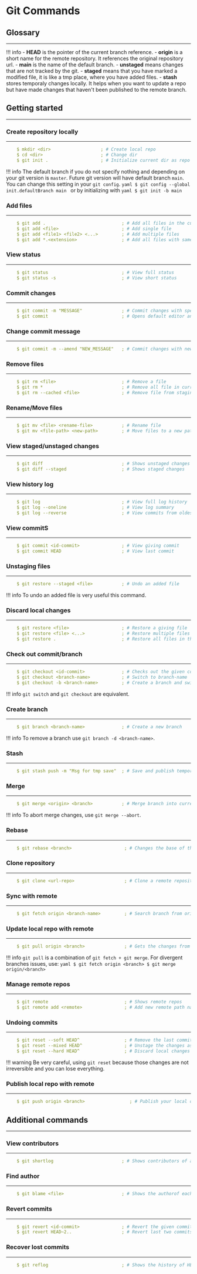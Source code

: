 # Git Commands 

## Glossary
***

!!! info
    - **HEAD** is the pointer of the current branch reference.
    - **origin** is a short name for the remote repository. It references the original repository url.
    - **main** is the name of the default branch.
    - **unstaged** means changes that are not tracked by the git.
    - **staged** means that you have marked a modified file, it is like a tmp place, where you have added files.
    - **stash** stores temporaly changes locally. It helps when you want to update a repo but have made changes that haven't been published to the remote branch.


## Getting started
***

### Create repository locally
---

```yaml
    $ mkdir <dir>                   ; # Create local repo
    $ cd <dir>                      ; # Change dir
    $ git init .                    ; # Initialize current dir as repo with default branch
```

!!! info
    The default branch if you do not specify nothing and depending on your git version is `master`. Future git version will have default branch `main`. You can change this setting in your `git config`.
    ```yaml
        $ git config --global init.defaultBranch main
    ```
    or by initializing with
    ```yaml
        $ git init -b main
    ```

### Add files
---

```yaml
    $ git add .                             ; # Add all files in the current directory
    $ git add <file>                        ; # Add single file
    $ git add <file1> <file2> <...>         ; # Add multiple files
    $ git add *.<extension>                 ; # Add all files with same pattern (extension)
```

### View status
---

```yaml
    $ git status                            ; # View full status
    $ git status -s                         ; # View short status
```

### Commit changes
---

```yaml
    $ git commit -m "MESSAGE"               ; # Commit changes with specific message
    $ git commit                            ; # Opens default editor and type a long message
```

### Change commit message
---

```yaml
    $ git commit -m --amend "NEW_MESSAGE"   ; # Commit changes with new specific message. Only for the last one
```

### Remove files
---

```yaml
    $ git rm <file>                         ; # Remove a file
    $ git rm *                              ; # Remove all file in current directory
    $ git rm --cached <file>                ; # Remove file from staging area only
```

### Rename/Move files
---

```yaml
    $ git mv <file> <rename-file>           ; # Rename file
    $ git mv <file-path> <new-path>         ; # Move files to a new path
```

### View staged/unstaged changes
---

```yaml
    $ git diff                              ; # Shows unstaged changes 
    $ git diff --staged                     ; # Shows staged changes
```

### View history log
---

```yaml
    $ git log                               ; # View full log history
    $ git log --oneline                     ; # View log summary
    $ git log --reverse                     ; # View commits from oldest to newest
```

### View commitS
---

```yaml
    $ git commit <id-commit>                ; # View giving commit
    $ git commit HEAD                       ; # View last commit
```

### Unstaging files
---

```yaml
    $ git restore --staged <file>           ; # Undo an added file
```

!!! info
    To undo an added file is very useful this command.

### Discard local changes
---

```yaml
    $ git restore <file>                    ; # Restore a giving file
    $ git restore <file> <...>              ; # Restore multiple files
    $ git restore .                         ; # Restore all files in the current path
```

### Check out commit/branch
---

```yaml
    $ git checkout <id-commit>              ; # Checks out the given commit
    $ git checkout <branch-name>            ; # Switch to branch-name
    $ git checkout -b <branch-name>         ; # Create a branch and switch to it
```
!!! info
    `git switch` and `git checkout` are equivalent.

### Create branch
---

```yaml
    $ git branch <branch-name>              ; # Create a new branch
```

!!! info
    To remove a branch use `git branch -d <branch-name>`.


### Stash
---

```yaml
    $ git stash push -m "Msg for tmp save"  ; # Save and publish temporaly saving
```

### Merge
---

```yaml
    $ git merge <origin> <branch>           ; # Merge branch into current branch
```

!!! info
    To abort merge changes, use `git merge --abort`.


### Rebase
---

```yaml
    $ git rebase <branch>                    ; # Changes the base of the current branch
```

### Clone repository
---

```yaml
    $ git clone <url-repo>                   ; # Clone a remote repository
```

### Sync with remote
---

```yaml
    $ git fetch origin <branch-name>         ; # Search branch from origin
```


### Update local repo with remote
---

```yaml
    $ git pull origin <branch>               ; # Gets the changes from remote branch into local repo
```

!!! info
    `git pull` is a combination of `git fetch + git merge`. For divergent branches issues, use:
    ```yaml
        $ git fetch origin <branch>
        $ git merge origin/<branch>
    ```

### Manage remote repos
---

```yaml
    $ git remote                             ; # Shows remote repos
    $ git remote add <remote>                ; # Add new remote path named whatever you like
```

### Undoing commits 
---

```yaml
    $ git reset --soft HEAD^                 ; # Remove the last commit, keeps changed staged
    $ git reset --mixed HEAD^                ; # Unstage the changes as well
    $ git reset --hard HEAD^                 ; # Discard local changes
```

!!! warning
    Be very careful, using `git reset` because those changes are not irreversible and you can lose everything.

### Publish local repo with remote
---

```yaml
    $ git push origin <branch>                 ; # Publish your local changes into your remote origin path
```

## Additional commands
***

### View contributors
---

```yaml
    $ git shortlog                          ; # Shows contributors of a repo
```

### Find author
---

```yaml
    $ git blame <file>                      ; # Shows the authorof each line in file
```

### Revert commits
---

```yaml
    $ git revert <id-commit>                ; # Revert the given commit
    $ git revert HEAD~2..                   ; # Revert last two commits
```

### Recover lost commits
---

```yaml
    $ git reflog                            ; # Shows the history of HEAD
```
